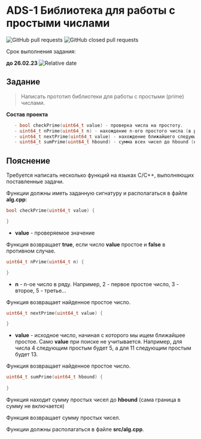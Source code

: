 # ADS-1 Библиотека для работы с простыми числами


![GitHub pull requests](https://img.shields.io/github/issues-pr/NNTU-CS/ADS-1)
![GitHub closed pull requests](https://img.shields.io/github/issues-pr-closed/NNTU-CS/ADS-1)

Срок выполнения задания:

**до 26.02.23** ![Relative date](https://img.shields.io/date/1677445200)


## Задание

> Написать прототип библиотеки для работы с простыми (prime) числами.

**Состав проекта**

```C++
   - bool checkPrime(uint64_t value) - проверка числа на простоту.
   - uint64_t nPrime(uint64_t n) - нахождение n-ого простого числа (в ряду).
   - uint64_t nextPrime(uint64_t value) - нахождение ближайшего следующего простого числа к value.
   - uint64_t sumPrime(uint64_t hbound) - сумма всех чисел до hbound (не включая его)
 ```



## Пояснение

Требуется написать несколько функций на языках С/С++, выполняющих поставленные задачи.

Функции должны иметь заданную сигнатуру и располагаться в файле **alg.cpp**:


```C++
bool checkPrime(uint64_t value) {

}
```

- **value** - проверяемое значение

Функция возвращает **true**, если число **value** простое и **false** в противном случае.


```C++
uint64_t nPrime(uint64_t n) {

}
```

- **n** - n-ое число в ряду. Например, 2 - первое простое число, 3 - второе, 5 - третье... 

Функция возвращает найденное простое число.

```C++
uint64_t nextPrime(uint64_t value) {

}
```

- **value** - исходное число, начиная с которого мы ищем ближайшее простое. Само **value** при поиске не учитывается. Например, для числа 4 следующим простым будет 5, а для 11 следующим простым будет 13.

Функция возвращает найденное простое число.

```C++
uint64_t sumPrime(uint64_t hbound) {
   
}
```

Функция находит сумму простых чисел до **hbound** (сама граница в сумму не включается)

Функция возвращает сумму простых чисел.

Функции должны располагаться в файле **src/alg.cpp**.
